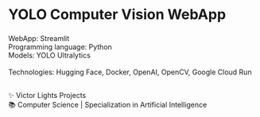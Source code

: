 <h1 align="left">YOLO Computer Vision WebApp</h1>

###

<p align="left">WebApp: Streamlit <br>Programming language: Python<br>Models: YOLO Ultralytics<br><br>Technologies: Hugging Face, Docker, OpenAI, OpenCV, Google Cloud Run</p>

###

<h2 align="left"></h2>

###

<p align="left">✨ Victor Lights Projects<br>📚 Computer Science | Specialization in Artificial Intelligence</p>

###

<h2 align="left"></h2>

###

<div align="left">
</div>

###
